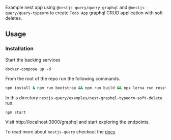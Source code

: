 Example nest app using `@nestjs-query/query-graphql` and `@nestjs-query/query-typeorm` to create `Todo App` graphql CRUD application with soft deletes.

## Usage

### Installation

Start the backing services

```
docker-compose up -d
```

From the root of the repo run the following commands.

```sh
npm install & npm run bootstrap && npm run build && npx lerna run reset
```

In this directory `nestjs-query/examples/nest-graphql-typeorm-soft-delete` run.

```
npm start
```

Visit http://localhost:3000/graphql and start exploring the endpoints.

To read more about `nestjs-query` checkout the [docs](https://doug-martin.github.io/nestjs-query/docs/introduction/getting-started)


